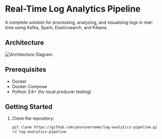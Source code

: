 # Real-Time Log Analytics Pipeline

A complete solution for processing, analyzing, and visualizing logs in real-time using Kafka, Spark, Elasticsearch, and Kibana.

## Architecture

![Architecture Diagram](docs/architecture.png)

## Prerequisites

- Docker
- Docker Compose
- Python 3.8+ (for local producer testing)

## Getting Started

1. Clone the repository:
   ```bash
   git clone https://github.com/yourusername/log-analytics-pipeline.git
   cd log-analytics-pipeline
   ```
